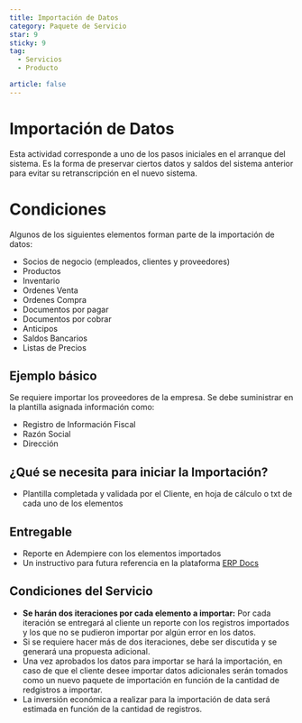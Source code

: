 ```yaml
---
title: Importación de Datos
category: Paquete de Servicio
star: 9
sticky: 9
tag:
  - Servicios
  - Producto

article: false
---
```

# Importación de Datos

Esta actividad corresponde a uno de los pasos iniciales en el arranque del sistema. Es la forma de preservar ciertos datos y saldos del sistema anterior para evitar su retranscripción en el nuevo sistema.

# Condiciones

Algunos de los siguientes elementos forman parte de la importación de datos:

- Socios de negocio (empleados, clientes y proveedores)
- Productos
- Inventario
- Ordenes Venta
- Ordenes Compra
- Documentos por pagar
- Documentos por cobrar
- Anticipos
- Saldos Bancarios
- Listas de Precios

## Ejemplo básico

Se requiere importar los proveedores de la empresa. Se debe suministrar en la plantilla asignada información como:

- Registro de Información Fiscal
- Razón Social
- Dirección

## ¿Qué se necesita para iniciar la Importación?

- Plantilla completada y validada por el Cliente, en hoja de cálculo o txt de cada uno de los elementos

## Entregable

- Reporte en Adempiere con los elementos importados
- Un instructivo para futura referencia en la plataforma [ERP Docs](https://docs.erpya.com/)

## Condiciones del Servicio

- **Se harán dos iteraciones por cada elemento a importar:** Por cada iteración se entregará al cliente un reporte con los registros importados y los que no se pudieron importar por algún error en los datos.
- Si se requiere hacer más de dos iteraciones, debe ser discutida y se generará una propuesta adicional.
- Una vez aprobados los datos para importar se hará la importación, en caso de que el cliente desee importar datos adicionales serán tomados como un nuevo paquete de importación en función de la cantidad de redgistros a importar.
- La inversión económica a realizar para la importación de data será estimada en función de la cantidad de registros.
